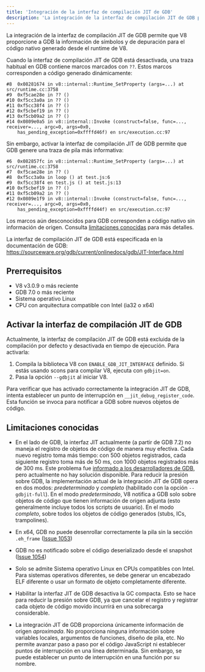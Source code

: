 ```yaml
---
title: 'Integración de la interfaz de compilación JIT de GDB'
description: 'La integración de la interfaz de compilación JIT de GDB permite que V8 proporcione a GDB la información de símbolos y de depuración para el código nativo generado desde el runtime de V8.'
---
```

La integración de la interfaz de compilación JIT de GDB permite que V8 proporcione a GDB la información de símbolos y de depuración para el código nativo generado desde el runtime de V8.

Cuando la interfaz de compilación JIT de GDB está desactivada, una traza habitual en GDB contiene marcos marcados con `??`. Estos marcos corresponden a código generado dinámicamente:

```
#8  0x08281674 in v8::internal::Runtime_SetProperty (args=...) at src/runtime.cc:3758
#9  0xf5cae28e in ?? ()
#10 0xf5cc3a0a in ?? ()
#11 0xf5cc38f4 in ?? ()
#12 0xf5cbef19 in ?? ()
#13 0xf5cb09a2 in ?? ()
#14 0x0809e0a5 in v8::internal::Invoke (construct=false, func=..., receiver=..., argc=0, args=0x0,
    has_pending_exception=0xffffd46f) en src/execution.cc:97
```

Sin embargo, activar la interfaz de compilación JIT de GDB permite que GDB genere una traza de pila más informativa:

```
#6  0x082857fc in v8::internal::Runtime_SetProperty (args=...) at src/runtime.cc:3758
#7  0xf5cae28e in ?? ()
#8  0xf5cc3a0a in loop () at test.js:6
#9  0xf5cc38f4 en test.js () at test.js:13
#10 0xf5cbef19 in ?? ()
#11 0xf5cb09a2 in ?? ()
#12 0x0809e1f9 in v8::internal::Invoke (construct=false, func=..., receiver=..., argc=0, args=0x0,
    has_pending_exception=0xffffd44f) en src/execution.cc:97
```

Los marcos aún desconocidos para GDB corresponden a código nativo sin información de origen. Consulta [limitaciones conocidas](#known-limitations) para más detalles.

La interfaz de compilación JIT de GDB está especificada en la documentación de GDB: https://sourceware.org/gdb/current/onlinedocs/gdb/JIT-Interface.html

## Prerrequisitos

- V8 v3.0.9 o más reciente
- GDB 7.0 o más reciente
- Sistema operativo Linux
- CPU con arquitectura compatible con Intel (ia32 o x64)

## Activar la interfaz de compilación JIT de GDB

Actualmente, la interfaz de compilación JIT de GDB está excluida de la compilación por defecto y desactivada en tiempo de ejecución. Para activarla:

1. Compila la biblioteca V8 con `ENABLE_GDB_JIT_INTERFACE` definido. Si estás usando scons para compilar V8, ejecuta con `gdbjit=on`.
1. Pasa la opción `--gdbjit` al iniciar V8.

Para verificar que has activado correctamente la integración JIT de GDB, intenta establecer un punto de interrupción en `__jit_debug_register_code`. Esta función se invoca para notificar a GDB sobre nuevos objetos de código.

## Limitaciones conocidas

- En el lado de GDB, la interfaz JIT actualmente (a partir de GDB 7.2) no maneja el registro de objetos de código de manera muy efectiva. Cada nuevo registro toma más tiempo: con 500 objetos registrados, cada siguiente registro toma más de 50 ms, con 1000 objetos registrados más de 300 ms. Este problema fue [informado a los desarrolladores de GDB](https://sourceware.org/ml/gdb/2011-01/msg00002.html), pero actualmente no hay solución disponible. Para reducir la presión sobre GDB, la implementación actual de la integración JIT de GDB opera en dos modos: _predeterminado_ y _completo_ (habilitado con la opción `--gdbjit-full`). En el modo _predeterminado_, V8 notifica a GDB solo sobre objetos de código que tienen información de origen adjunta (esto generalmente incluye todos los scripts de usuario). En el modo _completo_, sobre todos los objetos de código generados (stubs, ICs, trampolines).

- En x64, GDB no puede desenrollar correctamente la pila sin la sección `.eh_frame` ([Issue 1053](https://bugs.chromium.org/p/v8/issues/detail?id=1053))

- GDB no es notificado sobre el código deserializado desde el snapshot ([Issue 1054](https://bugs.chromium.org/p/v8/issues/detail?id=1054))

- Solo se admite Sistema operativo Linux en CPUs compatibles con Intel. Para sistemas operativos diferentes, se debe generar un encabezado ELF diferente o usar un formato de objeto completamente diferente.

- Habilitar la interfaz JIT de GDB desactiva la GC compacta. Esto se hace para reducir la presión sobre GDB, ya que cancelar el registro y registrar cada objeto de código movido incurrirá en una sobrecarga considerable.

- La integración JIT de GDB proporciona únicamente información de origen _aproximada_. No proporciona ninguna información sobre variables locales, argumentos de funciones, diseño de pila, etc. No permite avanzar paso a paso por el código JavaScript ni establecer puntos de interrupción en una línea determinada. Sin embargo, se puede establecer un punto de interrupción en una función por su nombre.
